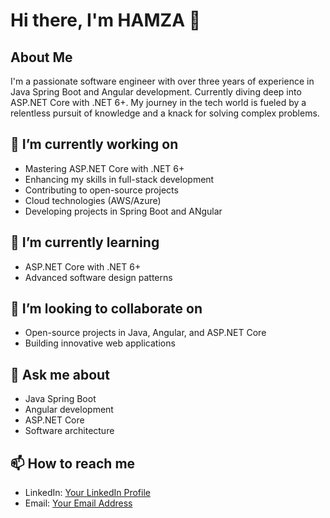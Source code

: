 # Hi there, I'm HAMZA 👋

## About Me

I'm a passionate software engineer with over three years of experience in Java Spring Boot and Angular development. Currently diving deep into ASP.NET Core with .NET 6+. My journey in the tech world is fueled by a relentless pursuit of knowledge and a knack for solving complex problems.

## 🔭 I’m currently working on

- Mastering ASP.NET Core with .NET 6+
- Enhancing my skills in full-stack development
- Contributing to open-source projects
- Cloud technologies (AWS/Azure)
- Developing projects in Spring Boot and ANgular

## 🌱 I’m currently learning

- ASP.NET Core with .NET 6+
- Advanced software design patterns

## 👯 I’m looking to collaborate on

- Open-source projects in Java, Angular, and ASP.NET Core
- Building innovative web applications

## 💬 Ask me about

- Java Spring Boot
- Angular development
- ASP.NET Core
- Software architecture

## 📫 How to reach me

- LinkedIn: [Your LinkedIn Profile]([https://www.linkedin.com/in/yourprofile/](https://www.linkedin.com/in/hafiz-hamza-nasir-027737185/))
- Email: [Your Email Address](mailto:hamzanasir1111.hn@gmail.com)
